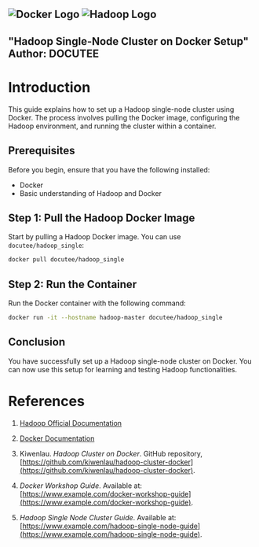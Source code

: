 ![Docker Logo](https://encrypted-tbn0.gstatic.com/images?q=tbn:ANd9GcS8oc9rEzkFAbyQxF6TYgfCoCwmKjsFH9O8QA&s) 
![Hadoop Logo](https://hadoop.apache.org/images/hadoop-logo.jpg)
---
"Hadoop Single-Node Cluster on Docker Setup"
Author: DOCUTEE 
---

# Introduction

This guide explains how to set up a Hadoop single-node cluster using Docker. The process involves pulling the Docker image, configuring the Hadoop environment, and running the cluster within a container.

## Prerequisites

Before you begin, ensure that you have the following installed:

- Docker
- Basic understanding of Hadoop and Docker

## Step 1: Pull the Hadoop Docker Image

Start by pulling a Hadoop Docker image. You can use `docutee/hadoop_single`:

```bash
docker pull docutee/hadoop_single
```

## Step 2: Run the Container

Run the Docker container with the following command:

```bash
docker run -it --hostname hadoop-master docutee/hadoop_single
```

## Conclusion

You have successfully set up a Hadoop single-node cluster on Docker. You can now use this setup for learning and testing Hadoop functionalities.

# References

1. [Hadoop Official Documentation](https://hadoop.apache.org/docs/stable/)

2. [Docker Documentation](https://docs.docker.com/)

3. Kiwenlau. *Hadoop Cluster on Docker*. GitHub repository, [https://github.com/kiwenlau/hadoop-cluster-docker](https://github.com/kiwenlau/hadoop-cluster-docker).

4. *Docker Workshop Guide*. Available at: [https://www.example.com/docker-workshop-guide](https://www.example.com/docker-workshop-guide).

5. *Hadoop Single Node Cluster Guide*. Available at: [https://www.example.com/hadoop-single-node-guide](https://www.example.com/hadoop-single-node-guide).


